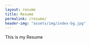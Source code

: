 ```yaml
---
layout: resume
title: Resume
permalink: /resume/
header-img: "assets/img/index-bg.jpg"
---
```


This is my Resume
